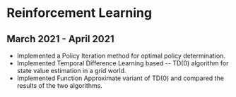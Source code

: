 # Reinforcement Learning
## March 2021 - April 2021
 * Implemented a Policy Iteration method for optimal policy determination.
 * Implemented Temporal Difference Learning based -- TD(0) algorithm for state value estimation in a grid world.
 * Implemented Function Approximate variant of TD(0) and compared the results of the two algorithms.
